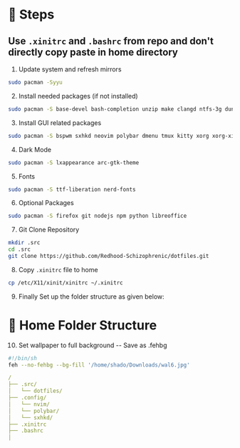 # 🤖 Steps 
## Use ```.xinitrc``` and ```.bashrc``` from repo and don't directly copy paste in home directory

1. Update system and refresh mirrors
```sh 
sudo pacman -Syyu
```

2. Install needed packages (if not installed)
```sh 
sudo pacman -S base-devel bash-completion unzip make clangd ntfs-3g dunst sof-firmware sof-tools libnotify
```

3. Install GUI related packages
```sh 
sudo pacman -S bspwm sxhkd neovim polybar dmenu tmux kitty xorg xorg-xinit pcmanfm make clangd redshift python-pywal neofetch xrandr arandr
```

4. Dark Mode
```sh 
sudo pacman -S lxappearance arc-gtk-theme
```

5. Fonts
```sh 
sudo pacman -S ttf-liberation nerd-fonts
```

6. Optional Packages
```sh 
sudo pacman -S firefox git nodejs npm python libreoffice  
```

7. Git Clone Repository
```sh 
mkdir .src
cd .src
git clone https://github.com/Redhood-Schizophrenic/dotfiles.git
```

8. Copy ```.xinitrc``` file to home
```sh 
cp /etc/X11/xinit/xinitrc ~/.xinitrc
```

9. Finally Set up the folder structure as given below:

# 🚀 Home Folder Structure

10. Set wallpaper to full background
-- Save as .fehbg
```sh
#!/bin/sh
feh --no-fehbg --bg-fill '/home/shado/Downloads/wal6.jpg' 
```


```yaml
/
├── .src/
│   └── dotfiles/
├── .config/
│   └── nvim/
│   └── polybar/
│   └── sxhkd/
├── .xinitrc
├── .bashrc
│   
```

